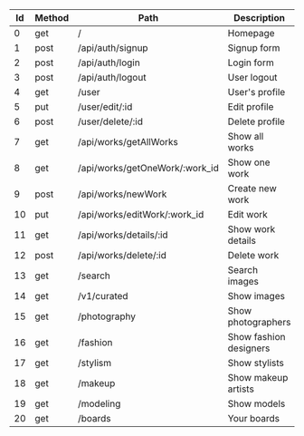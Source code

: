 | Id | Method | Path | Description |
| ------ | ------ | ------ | ------ |
| 0 | get | / | Homepage |
| 1 | post | /api/auth/signup | Signup form |
| 2 | post | /api/auth/login | Login form |
| 3 | post | /api/auth/logout | User logout |
| 4 | get | /user | User's profile |
| 5 | put | /user/edit/:id | Edit profile |
| 6 | post | /user/delete/:id | Delete profile |
| 7 | get | /api/works/getAllWorks | Show all works |
| 8 | get | /api/works/getOneWork/:work_id | Show one work |
| 9 | post | /api/works/newWork | Create new work |
| 10 | put | /api/works/editWork/:work_id | Edit work |
| 11 | get | /api/works/details/:id | Show work details |
| 12 | post | /api/works/delete/:id | Delete work |
| 13 | get | /search  | Search images |
| 14 | get | /v1/curated | Show images |
| 15 | get | /photography | Show photographers |
| 16 | get | /fashion | Show fashion designers |
| 17 | get | /stylism | Show stylists |
| 18 | get | /makeup  | Show makeup artists |
| 19 | get | /modeling | Show models |
| 20 | get | /boards | Your boards |

